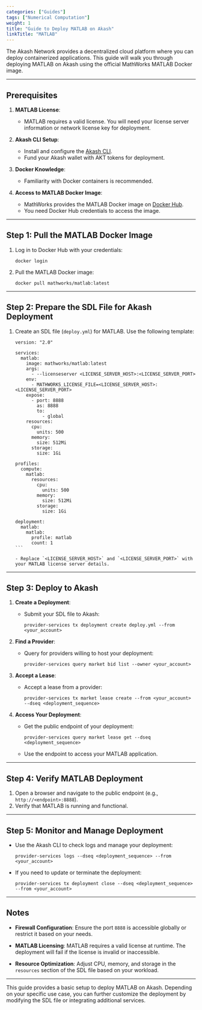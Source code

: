 ```yaml
---
categories: ["Guides"]
tags: ["Numerical Computation"]
weight: 1
title: "Guide to Deploy MATLAB on Akash"
linkTitle: "MATLAB"
---
```




The Akash Network provides a decentralized cloud platform where you can deploy containerized applications. This guide will walk you through deploying MATLAB on Akash using the official MathWorks MATLAB Docker image.

---

## Prerequisites

1. **MATLAB License**:
   - MATLAB requires a valid license. You will need your license server information or network license key for deployment.

2. **Akash CLI Setup**:
   - Install and configure the [Akash CLI](docs/deployments/akash-cli/overview/).
   - Fund your Akash wallet with AKT tokens for deployment.

3. **Docker Knowledge**:
   - Familiarity with Docker containers is recommended.

4. **Access to MATLAB Docker Image**:
   - MathWorks provides the MATLAB Docker image on [Docker Hub](https://hub.docker.com/r/mathworks/matlab).
   - You need Docker Hub credentials to access the image.

---

## Step 1: Pull the MATLAB Docker Image

1. Log in to Docker Hub with your credentials:
   ```
   docker login
   ```

2. Pull the MATLAB Docker image:
   ```
   docker pull mathworks/matlab:latest
   ```

---

## Step 2: Prepare the SDL File for Akash Deployment

1. Create an SDL file (`deploy.yml`) for MATLAB. Use the following template:

   ````
   version: "2.0"

   services:
     matlab:
       image: mathworks/matlab:latest
       args:
         - --licenseserver <LICENSE_SERVER_HOST>:<LICENSE_SERVER_PORT>
       env:
         - MATHWORKS_LICENSE_FILE=<LICENSE_SERVER_HOST>:<LICENSE_SERVER_PORT>
       expose:
         - port: 8888
           as: 8888
           to:
             - global
       resources:
         cpu:
           units: 500
         memory:
           size: 512Mi
         storage:
           size: 1Gi

   profiles:
     compute:
       matlab:
         resources:
           cpu:
             units: 500
           memory:
             size: 512Mi
           storage:
             size: 1Gi

   deployment:
     matlab:
       matlab:
         profile: matlab
         count: 1
   ```

   - Replace `<LICENSE_SERVER_HOST>` and `<LICENSE_SERVER_PORT>` with your MATLAB license server details.

---

## Step 3: Deploy to Akash

1. **Create a Deployment**:
   - Submit your SDL file to Akash:
     ```
     provider-services tx deployment create deploy.yml --from <your_account>
     ```

2. **Find a Provider**:
   - Query for providers willing to host your deployment:
     ```
     provider-services query market bid list --owner <your_account>
     ```

3. **Accept a Lease**:
   - Accept a lease from a provider:
     ```
     provider-services tx market lease create --from <your_account> --dseq <deployment_sequence>
     ```

4. **Access Your Deployment**:
   - Get the public endpoint of your deployment:
     ```
     provider-services query market lease get --dseq <deployment_sequence>
     ```

   - Use the endpoint to access your MATLAB application.

---

## Step 4: Verify MATLAB Deployment

1. Open a browser and navigate to the public endpoint (e.g., `http://<endpoint>:8888`).
2. Verify that MATLAB is running and functional.

---

## Step 5: Monitor and Manage Deployment

- Use the Akash CLI to check logs and manage your deployment:
  ```
  provider-services logs --dseq <deployment_sequence> --from <your_account>
  ```

- If you need to update or terminate the deployment:
  ```
  provider-services tx deployment close --dseq <deployment_sequence> --from <your_account>
  ```

---

## Notes

- **Firewall Configuration**:
  Ensure the port `8888` is accessible globally or restrict it based on your needs.

- **MATLAB Licensing**:
  MATLAB requires a valid license at runtime. The deployment will fail if the license is invalid or inaccessible.

- **Resource Optimization**:
  Adjust CPU, memory, and storage in the `resources` section of the SDL file based on your workload.

---

This guide provides a basic setup to deploy MATLAB on Akash. Depending on your specific use case, you can further customize the deployment by modifying the SDL file or integrating additional services.